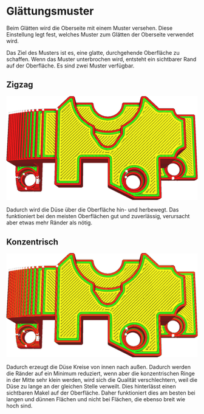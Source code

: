 Glättungsmuster
====
Beim Glätten wird die Oberseite mit einem Muster versehen. Diese Einstellung legt fest, welches Muster zum Glätten der Oberseite verwendet wird.

Das Ziel des Musters ist es, eine glatte, durchgehende Oberfläche zu schaffen. Wenn das Muster unterbrochen wird, entsteht ein sichtbarer Rand auf der Oberfläche. Es sind zwei Muster verfügbar.
<!--screenshot {
"image_path": "ironing_enabled_enabled.png",
"models": [
    {
        "script": "dial_brace.scad",
        "transformation": ["scale(0.5)"]
    }
],
"camera_position": [0, 14, 83],
"settings": {
    "layer_height": 0.2,
    "ironing_enabled": true
},
"colours": 64
}-->
Zigzag
----
![Zigzag Glättungsmuster](../../../articles/images/ironing_enabled_enabled.png)

Dadurch wird die Düse über die Oberfläche hin- und herbewegt. Das funktioniert bei den meisten Oberflächen gut und zuverlässig, verursacht aber etwas mehr Ränder als nötig.

<!--screenshot {
"image_path": "ironing_pattern.png",
"models": [
    {
        "script": "dial_brace.scad",
        "transformation": ["scale(0.5)"]
    }
],
"camera_position": [0, 14, 83],
"settings": {
    "layer_height": 0.2,
    "ironing_enabled": true,
    "ironing_pattern": "concentric"
},
"colours": 64
}-->
Konzentrisch
----
![Konzentrisches Glättungsmuster](../../../articles/images/ironing_pattern.png)

Dadurch erzeugt die Düse Kreise von innen nach außen. Dadurch werden die Ränder auf ein Minimum reduziert, wenn aber die konzentrischen Ringe in der Mitte sehr klein werden, wird sich die Qualität verschlechtern, weil die Düse zu lange an der gleichen Stelle verweilt. Dies hinterlässt einen sichtbaren Makel auf der Oberfläche. Daher funktioniert dies am besten bei langen und dünnen Flächen und nicht bei Flächen, die ebenso breit wie hoch sind.